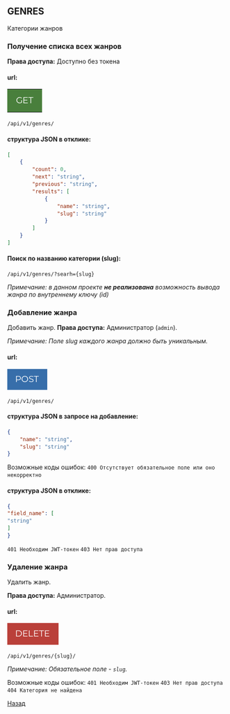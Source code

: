 ## GENRES
Категории жанров

### Получение списка всех жанров

**Права доступа:** Доступно без токена

#### url:
![GET](png/get.png)
```
/api/v1/genres/
```
#### структура JSON в отклике:
```JSON
[
    {
        "count": 0,
        "next": "string",
        "previous": "string",
        "results": [
            {
                "name": "string",
                "slug": "string"
            }
        ]
    }
]
```
#### Поиск по названию категории (slug):
```
/api/v1/genres/?searh={slug}
```
*Примечание: в данном проекте __не реализована__ возможность вывода жанра по внутреннему ключу (id)*

### Добавление жанра
Добавить жанр.
**Права доступа:** Администратор (`admin`).

*Примечание: Поле slug каждого жанра должно быть уникальным.*

#### url:
![POST](png/post.png)
```
/api/v1/genres/
```
#### структура JSON в запросе на добавление:
```JSON
{
    "name": "string",
    "slug": "string"
}
```
Возможные коды ошибок:
`400 Отсутствует обязательное поле или оно некорректно`
#### структура JSON в отклике:
```JSON
{
"field_name": [
"string"
]
}
```
`401 Необходим JWT-токен`
`403 Нет прав доступа`

### Удаление жанра
Удалить жанр.

**Права доступа:** Администратор.

#### url:
![DELETE](png/delete.png)
```
/api/v1/genres/{slug}/
```
*Примечание: Обязательное поле - `slug`.*

Возможные коды ошибок:
`401 Необходим JWT-токен`
`403 Нет прав доступа`
`404 Категория не найдена`

[Назад](README.md)
